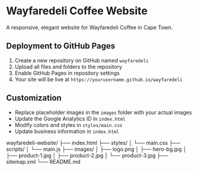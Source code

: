 # Wayfaredeli Coffee Website

A responsive, elegant website for Wayfaredeli Coffee in Cape Town.

## Deployment to GitHub Pages

1. Create a new repository on GitHub named `wayfaredeli`
2. Upload all files and folders to the repository
3. Enable GitHub Pages in repository settings
4. Your site will be live at `https://yourusername.github.io/wayfaredeli`

## Customization

- Replace placeholder images in the `images` folder with your actual images
- Update the Google Analytics ID in `index.html`
- Modify colors and styles in `styles/main.css`
- Update business information in `index.html`


wayfaredeli-website/
├── index.html
├── styles/
│   └── main.css
├── scripts/
│   └── main.js
├── images/
│   ├── logo.png
│   ├── hero-bg.jpg
│   ├── product-1.jpg
│   ├── product-2.jpg
│   └── product-3.jpg
├── sitemap.xml
└── README.md